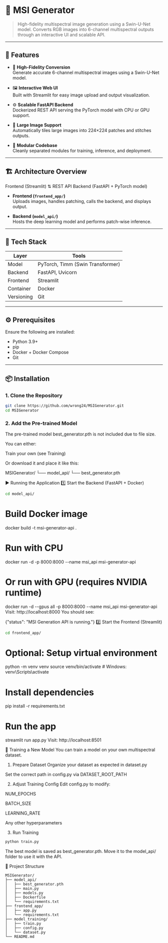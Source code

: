 # 🌈 MSI Generator

> High-fidelity multispectral image generation using a Swin-U-Net model. Converts RGB images into 6-channel multispectral outputs through an interactive UI and scalable API.

---

## 🚀 Features

- 🎯 **High-Fidelity Conversion**  
  Generate accurate 6-channel multispectral images using a Swin-U-Net model.

- 🖼️ **Interactive Web UI**  
  Built with Streamlit for easy image upload and output visualization.

- ⚙️ **Scalable FastAPI Backend**  
  Dockerized REST API serving the PyTorch model with CPU or GPU support.

- 🧩 **Large Image Support**  
  Automatically tiles large images into 224×224 patches and stitches outputs.

- 🧱 **Modular Codebase**  
  Cleanly separated modules for training, inference, and deployment.

---

## 🏗️ Architecture Overview

Frontend (Streamlit)
⇅ REST API
Backend (FastAPI + PyTorch model)


- **Frontend (`frontend_app/`)**  
  Uploads images, handles patching, calls the backend, and displays output.

- **Backend (`model_api/`)**  
  Hosts the deep learning model and performs patch-wise inference.

---

## 🧰 Tech Stack

| Layer     | Tools                           |
|-----------|----------------------------------|
| Model     | PyTorch, Timm (Swin Transformer) |
| Backend   | FastAPI, Uvicorn                 |
| Frontend  | Streamlit                        |
| Container | Docker                           |
| Versioning | Git                             |

---

## ⚙️ Prerequisites

Ensure the following are installed:

- Python 3.9+
- pip
- Docker + Docker Compose
- Git

---

## 📦 Installation

### 1. Clone the Repository

```bash
git clone https://github.com/wrong24/MSIGenerator.git
cd MSIGenerator
```

### 2. Add the Pre-trained Model
The pre-trained model best_generator.pth is not included due to file size.

You can either:

Train your own (see Training)

Or download it and place it like this:

MSIGenerator/
└── model_api/
    └── best_generator.pth
    
▶️ Running the Application
1️⃣ Start the Backend (FastAPI + Docker)
```bash
cd model_api/
```

# Build Docker image
docker build -t msi-generator-api .

# Run with CPU
docker run -d -p 8000:8000 --name msi_api msi-generator-api

# Or run with GPU (requires NVIDIA runtime)
docker run -d --gpus all -p 8000:8000 --name msi_api msi-generator-api
Visit: http://localhost:8000
You should see:

{"status": "MSI Generation API is running."}
2️⃣ Start the Frontend (Streamlit)
```bash
cd frontend_app/
```

# Optional: Setup virtual environment
python -m venv venv
source venv/bin/activate      # Windows: venv\Scripts\activate

# Install dependencies
pip install -r requirements.txt

# Run the app
streamlit run app.py
Visit: http://localhost:8501

🧠 Training a New Model
You can train a model on your own multispectral dataset.

1. Prepare Dataset
Organize your dataset as expected in dataset.py

Set the correct path in config.py via DATASET_ROOT_PATH

2. Adjust Training Config
Edit config.py to modify:

NUM_EPOCHS

BATCH_SIZE

LEARNING_RATE

Any other hyperparameters

3. Run Training
```bash
python train.py
```
The best model is saved as best_generator.pth.
Move it to the model_api/ folder to use it with the API.

📁 Project Structure
```arduino
MSIGenerator/
├── model_api/
│   ├── best_generator.pth
│   ├── main.py
│   ├── models.py
│   ├── Dockerfile
│   └── requirements.txt
├── frontend_app/
│   ├── app.py
│   └── requirements.txt
├── model_training/
│   ├── train.py
│   ├── config.py
│   └── dataset.py
└── README.md
```
